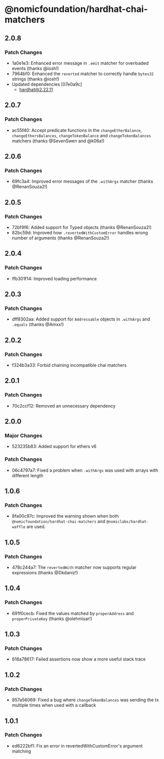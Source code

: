 # @nomicfoundation/hardhat-chai-matchers

## 2.0.8

### Patch Changes

- 1a0e1e3: Enhanced error message in `.emit` matcher for overloaded events (thanks @iosh!)
- 7964bf0: Enhanced the `reverted` matcher to correctly handle `bytes32` strings (thanks @iosh!)
- Updated dependencies [07e0a9c]
  - hardhat@2.22.11

## 2.0.7

### Patch Changes

- ac55f40: Accept predicate functions in the `changeEtherBalance`, `changeEthersBalances`, `changeTokenBalance` and `changeTokenBalances` matchers (thanks @SevenSwen and @k06a!)

## 2.0.6

### Patch Changes

- 69fc3a4: Improved error messages of the `.withArgs` matcher (thanks @RenanSouza2!)

## 2.0.5

### Patch Changes

- 72bf9f6: Added support for Typed objects (thanks @RenanSouza2!)
- 82bc59d: Improved how `.revertedWithCustomError` handles wrong number of arguments (thanks @RenanSouza2!)

## 2.0.4

### Patch Changes

- ffb301f14: Improved loading performance

## 2.0.3

### Patch Changes

- dff8302aa: Added support for `Addressable` objects in `.withArgs` and `.equals` (thanks @Amxx!)

## 2.0.2

### Patch Changes

- f324b3a33: Forbid chaining incompatible chai matchers

## 2.0.1

### Patch Changes

- 70c2ccf12: Removed an unnecessary dependency

## 2.0.0

### Major Changes

- 523235b83: Added support for ethers v6

### Patch Changes

- 06c4797a7: Fixed a problem when `.withArgs` was used with arrays with different length

## 1.0.6

### Patch Changes

- 8fa00c97c: Improved the warning shown when both `@nomicfoundation/hardhat-chai-matchers` and `@nomiclabs/hardhat-waffle` are used.

## 1.0.5

### Patch Changes

- 478c244a7: The `revertedWith` matcher now supports regular expressions (thanks @Dkdaniz!)

## 1.0.4

### Patch Changes

- 691f0cecb: Fixed the values matched by `properAddress` and `properPrivateKey` (thanks @olehmisar!)

## 1.0.3

### Patch Changes

- 616a78617: Failed assertions now show a more useful stack trace

## 1.0.2

### Patch Changes

- 857a56069: Fixed a bug where `changeTokenBalances` was sending the tx multiple times when used with a callback

## 1.0.1

### Patch Changes

- ed6222bf1: Fix an error in revertedWithCustomError's argument matching
